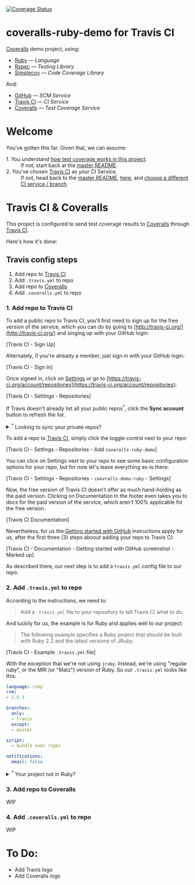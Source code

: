 [![Coverage Status](https://coveralls.io/repos/github/afinetooth/coveralls-demo-ruby/badge.svg?branch=travis)](https://coveralls.io/github/afinetooth/coveralls-demo-ruby?branch=travis)

# coveralls-ruby-demo for Travis CI

[Coveralls](https://coveralls.io/) demo project, using:

* [Ruby](https://www.ruby-lang.org/) — *Language*
* [Rspec](https://rspec.info/) — *Testing Library*
* [Simplecov](https://github.com/colszowka/simplecov) — *Code Coverage Library*

And:

* [GitHub](https://github.com/) — *SCM Service*
* [Travis CI](https://travis-ci.com/) — *CI Service*
* [Coveralls](https://coveralls.io/) — *Test Coverage Service*

# Welcome

You've gotten this far. Given that, we can assume:
   
<dl>
  <dt>1. You understand <a href="https://github.com/afinetooth/coveralls-demo-ruby#1-understand-test-coverage-in-this-project">how test coverage works in this project</a>.</dt>
  <dd>If not, start back at the <a href="https://github.com/afinetooth/coveralls-demo-ruby">master README</a>.</dd>

  <dt>2. You've chosen <a href="https://travis-ci.com/">Travis CI</a> as your CI Service.</dt>
  <dd>If not, head back to the <a href="https://github.com/afinetooth/coveralls-demo-ruby">master README</a>, <a href="https://github.com/afinetooth/coveralls-demo-ruby#4-configure-this-project-to-use-coveralls">here</a>, and <a href="https://github.com/afinetooth/coveralls-demo-ruby#which-ci-service-will-you-use">choose a different CI service / branch</a>.</dd>
</dl>

# Travis CI & Coveralls

This project is configured to send test coverage results to [Coveralls](https://coveralls.io/) through [Travis CI](https://travis-ci.com/). 

Here's how it's done:

## Travis config steps

1. Add repo to [Travis CI](https://travis-ci.com/)
2. Add `.travis.yml` to repo
3. Add repo to [Coveralls](https://coveralls.io/)
4. Add `.coveralls.yml` to repo

### 1. Add repo to Travis CI

To add a public repo to Travis CI, you'll first need to sign up for the free version of the service, which you can do by going to [http://travis-ci.org/](http://travis-ci.org/) and singing up with your GitHub login:

[Travis CI - Sign Up]

Alternately, if you're already a member, just sign in with your GitHub login:

[Travis CI - Sign In]

Once signed in, click on [Settings](https://travis-ci.org/account/repositories) or go to [https://travis-ci.org/account/repositories](https://travis-ci.org/account/repositories):

[Travis CI - Settings - Repositories]

If Travis doesn't already list all your public repos<sup>*</sup>, click the __Sync account__ button to refresh the list.

<details>
   <summary><sup>*</sup> Looking to sync your private repos?</summary>

---

   [http://travis-ci.org/](http://travis-ci.org/) is the free version of the Travis CI service that's always free for public repos. To manage private repos, you'll want to join [http://travis-ci.com/](http://travis-ci.com/).
</details>

To add a repo to [Travis CI]((http://travis-ci.org/)), simply click the toggle control next to your repo:

[Travis Ci - Settings - Repositories - Add `coveralls-ruby-demo`]

You can click on Settings next to your repo to see some basic configuration options for your repo, but for now let's leave everything as-is there:

[Travis CI - Settings - Repositories - `coevralls-demo-ruby` - Settings]

Now, the free version of Travis CI doesn't offer as much hand-holding as the paid version. Clicking on Documentation in the footer even takes you to docs for the paid version of the service, which aren't 100% applicable for the free version.

[Travis CI Documentation]

Nevertheless, for us the [Getting started with GitHub](https://docs.travis-ci.com/user/tutorial/#to-get-started-with-travis-ci-using-github) instructions apply for us, after the first three (3) steps aboout adding your repo to Travis CI:

[Travis CI - Documentation - Getting started with GitHub screenshot - Marked up]

As described there, our next step is to add a `travis.yml` config file to our repo.

### 2. Add `.travis.yml` to repo

According to the instructions, we need to:

> Add a `.travis.yml` file to your repository to tell Travis CI what to do. 

And luckily for us, the example is for Ruby and applies well to our project:

> The following example specifies a Ruby project that should be built with Ruby 2.2 and the latest versions of JRuby.

[Travis CI - Example `.travis.yml` file]

With the exception that we're not using `jruby`. Instead, we're using "regular ruby", or the MRI (or "Matz") version of Ruby. So our `.travis.yml` looks like this:

```yaml
language: ruby
rvm:
- 2.6.3

branches:
  only:
  - travis
  except:
  - master

script:
  - bundle exec rspec

notifications:
  email: false
```

<details>
   <summary><sup>*</sup> Your project not in Ruby?</summary>
   
---

If your project is in a different language, no worries. Travis CI provides a large set of [language-specific guides for forming your `.travis.yml`](https://docs.travis-ci.com/user/language-specific/), [here](https://docs.travis-ci.com/user/language-specific/). 

For instance, here's the guide for [Javascript with Node](https://docs.travis-ci.com/user/languages/javascript-with-nodejs/).
</details>

### 3. Add repo to Coveralls

WIP

### 4. Add `.coveralls.yml` to repo

WIP

# To Do:
* Add Travis logo
* Add Coveralls logo
